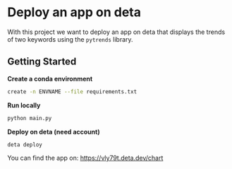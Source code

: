 # Deploy an app on deta

With this project we want to deploy an app on deta that displays the trends of two keywords using the `pytrends` library. 

## Getting Started

**Create a conda environment**
```bash
create -n ENVNAME --file requirements.txt
```

**Run locally**
```bash
python main.py
```

**Deploy on deta (need account)**
```bash
deta deploy
```

You can find the app on: 
https://vly79t.deta.dev/chart